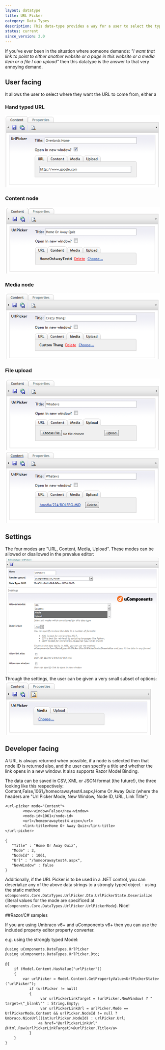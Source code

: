 ```yaml
---
layout: datatype
title: URL Picker
category: Data Types
description: This data-type provides a way for a user to select the type (and value) of a URL (either External URL, Content, Media or an Upload).
status: current
since_version: 2.0
---
```


If you've ever been in the situation where someone demands:
_"I want that link to point to either another website or a page in this website or a media item or a file I can upload"_
then this datatype is the answer to that very annoying demand.

## User facing ##
It allows the user to select where they want the URL to come from, either a

### Hand typed URL ###
![URL](URL.PNG)
### Content node ###
![Content](Content.PNG)
### Media node ###
![Media](Media.PNG)
### File upload ###
![Upload before](Upload-before.PNG)
![Upload after](Upload-after.PNG)

## Settings ##
The four modes are "URL, Content, Media, Upload".  These modes can be allowed or disallowed in the prevalue editor:
![Prevalues](Prevalues.PNG)
Through the settings, the user can be given a very small subset of options:
![Restricted](Restricted.PNG)

## Developer facing ##
A URL is always returned when possible, if a node is selected then that node ID is returned also, and the user can specify a title and whether the link opens in a new window.  It also supports Razor Model Binding.

The data can be saved in CSV, XML or JSON format (the future!), the three looking like this respectively:
    Content,False,1061,/homeorawaytest4.aspx,Home Or Away Quiz
(where the headers are "Url Picker Mode, New Window, Node ID, URL, Link Title")

    <url-picker mode="Content">
            <new-window>False</new-window>
            <node-id>1061</node-id>
            <url>/homeorawaytest4.aspx</url>
            <link-title>Home Or Away Quiz</link-title>
    </url-picker>

    {
       "Title" : "Home Or Away Quiz",
       "Mode" : 2,
       "NodeId" : 1061,
       "Url" : "/homeorawaytest4.aspx",
       "NewWindow" : false
    }

Additionally, if the URL Picker is to be used in a .NET control, you can deserialize any of the above data strings to a strongly typed object - using the static method `uComponents.Core.DataTypes.UrlPicker.Dto.UrlPickerState.Deserialize` (literal values for the mode are specificed at `uComponents.Core.DataTypes.UrlPicker.UrlPickerMode`).  Nice!

##Razor/C# samples

If you are using Umbraco v6+ and uComponents v6+ then you can use the included property editor property converter.

e.g. using the strongly typed Model:

	@using uComponents.DataTypes.UrlPicker
	@using uComponents.DataTypes.UrlPicker.Dto;
	
	@{                    
	    if (Model.Content.HasValue("urlPicker"))
	    {
            var urlPicker = Model.Content.GetPropertyValue<UrlPickerState>("urlPicker");
	           if (urlPicker != null)
	           {
	            	var urlPickerLinkTarget = (urlPicker.NewWindow) ? " target=\"_blank\"" : String.Empty;                            
	                var urlPickerLinkUrl = urlPicker.Mode == UrlPickerMode.Content && urlPicker.NodeId != null ? Umbraco.NiceUrl((int)urlPicker.NodeId) : urlPicker.Url;
                   <a href="@urlPickerLinkUrl" @Html.Raw(urlPickerLinkTarget)>@urlPicker.Title</a> 
	           }
	    }
	}